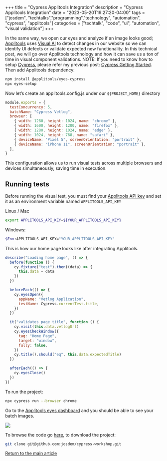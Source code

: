 +++
title =  "Cypress Applitools Integration"
description = "Cypress Applitools Integration"
date = "2023-05-20T19:27:20-04:00"
tags = ["josdem", "techtalks","programming","technology", "automation", "cypress", "applitools"]
categories = ["techtalk", "code", "ui", "automation", "visual validation"]
+++


In the same way, we open our eyes and analyze if an image looks good; [Applitools](https://applitools.com/) uses [Visual AI](https://www.syte.ai/blog/visual-ai/what-is-visual-ai/) to detect changes in our website so we can identify UI defects or validate expected new functionality. In this technical post, we will go over Applitools technology and how it can save us a ton of time in visual component validations. NOTE: If you need to know how to setup [Cypress](https://www.cypress.io/), please refer my previous post: [Cypress Getting Started](/techtalk/ux/cypress_getting_started/). Then add Applitools dependency:

```bash
npm install @applitools/eyes-cypress
npx eyes-setup
```

Now let’s create an applitools.config.js under our `${PROJECT_HOME}` directory

```javascript
module.exports = {
  testConcurrency: 5,
  batchName: "Cypress Vetlog",
  browser: [
    { width: 1280, height: 1024, name: "chrome" },
    { width: 1600, height: 1200, name: "firefox" },
    { width: 1280, height: 1024, name: "edge" },
    { width: 1024, height: 768, name: "safari" },
    { deviceName: "Pixel 5", screenOrientation: "portrait" },
    { deviceName: "iPhone 11", screenOrientation: "portrait" },
  ],
}
```

This configuration allows us to run visual tests across multiple browsers and devices simultaneously, saving time in execution.

## Running tests

Before running the visual test, you must find your [Applitools API key](https://applitools.com/tutorials/guides/getting-started/registering-an-account#retrieving-your-api-key) and set it as an environment variable named `APPLITOOLS_API_KEY`

Linux / Mac
```bash
export APPLITOOLS_API_KEY=${YOUR_APPLITOOLS_API_KEY}
```

Windows:
```bash
$Env:APPLITOOLS_API_KEY="YOUR_APPLITOOLS_API_KEY"
```

This is how our home page looks like after integrating Applitools.

```javascript
describe("Loading home page", () => {
  before(function () {
    cy.fixture("test").then((data) => {
      this.data = data
    })
  })

  beforeEach(() => {
    cy.eyesOpen({
      appName: "Vetlog Application",
      testName: Cypress.currentTest.title,
    })
  })

  it("validates page title", function () {
    cy.visit(this.data.vetlogUrl)
    cy.eyesCheckWindow({
      tag: "Home Page",
      target: "window",
      fully: false,
    })
    cy.title().should("eq", this.data.expectedTitle)
  })

  afterEach(() => {
    cy.eyesClose()
  })
})
```

To run the project:

```bash
npx cypress run --browser chrome
```

Go to the [Applitools eyes dashboard](https://eyes.applitools.com/app/test-results/) and you should be able to see your batch images.

<img src="/img/techtalks/ux/vetlog_applitools.png">

To browse the code go [here](https://github.com/josdem/cypress-workshop), to download the project:

```bash
git clone git@github.com:josdem/cypress-workshop.git
```

[Return to the main article](/techtalk/ux)